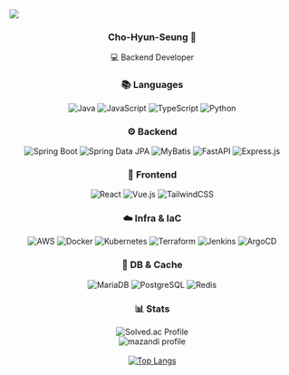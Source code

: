 <!-- Header -->
<img src="https://capsule-render.vercel.app/api?type=waving&color=auto&height=150&section=header&text=Cho-Hyun-Seung%27s%20GitHub&fontSize=42" />

<div align="center">

  <h3>Cho-Hyun-Seung 🚀</h3>
  <p>💻 Backend Developer </p>

  <!-- Languages -->
  <h3>📚 Languages</h3>
  
  <img alt="Java" src="https://img.shields.io/badge/Java-007396?style=flat&logo=java&logoColor=white"/>
  <img alt="JavaScript" src="https://img.shields.io/badge/JavaScript-F7DF1E?style=flat&logo=javascript&logoColor=black"/>
  <img alt="TypeScript" src="https://img.shields.io/badge/TypeScript-3178C6?style=flat&logo=typescript&logoColor=white"/>
  <img alt="Python" src="https://img.shields.io/badge/Python-3776AB?style=flat&logo=python&logoColor=white"/>
  </br>
  <!-- Backend -->
  <h3>⚙️ Backend</h3>
  <img alt="Spring Boot" src="https://img.shields.io/badge/Spring%20Boot-6DB33F?style=flat&logo=springboot&logoColor=white"/>
  <img alt="Spring Data JPA" src="https://img.shields.io/badge/Spring%20Data%20JPA-6DB33F?style=flat&logo=spring&logoColor=white"/>
  <img alt="MyBatis" src="https://img.shields.io/badge/MyBatis-000000?style=flat&logoColor=white"/>
  <img alt="FastAPI" src="https://img.shields.io/badge/FastAPI-009688?style=flat&logo=fastapi&logoColor=white"/>
  <img alt="Express.js" src="https://img.shields.io/badge/Express.js-000000?style=flat&logo=express&logoColor=white"/>
</br>
  <h3>🎨 Frontend</h3>
  <img alt="React" src="https://img.shields.io/badge/React-61DAFB?style=flat&logo=react&logoColor=black"/>
  <img alt="Vue.js" src="https://img.shields.io/badge/Vue.js-4FC08D?style=flat&logo=vue.js&logoColor=white"/>
  <img alt="TailwindCSS" src="https://img.shields.io/badge/Tailwind_CSS-38B2AC?style=flat&logo=tailwindcss&logoColor=white"/>

  </br>

  <!-- Infra & IaC -->
  <h3>☁️ Infra & IaC</h3>
  <img alt="AWS" src="https://img.shields.io/badge/AWS-FF9900?style=flat&logo=amazonaws&logoColor=white"/>
  <img alt="Docker" src="https://img.shields.io/badge/Docker-2496ED?style=flat&logo=docker&logoColor=white"/>
  <img alt="Kubernetes" src="https://img.shields.io/badge/Kubernetes-326CE5?style=flat&logo=kubernetes&logoColor=white"/>
  <img alt="Terraform" src="https://img.shields.io/badge/Terraform-7B42BC?style=flat&logo=terraform&logoColor=white"/>
  <img alt="Jenkins" src="https://img.shields.io/badge/Jenkins-D24939?style=flat&logo=jenkins&logoColor=white"/>
  <img alt="ArgoCD" src="https://img.shields.io/badge/ArgoCD-EF7B4D?style=flat&logo=argo&logoColor=white"/>

  </br>

  <!-- DB & Cache -->
  <h3>💾 DB &amp; Cache</h3>
  <img alt="MariaDB" src="https://img.shields.io/badge/MariaDB-003545?style=flat&logo=mariadb&logoColor=white"/>
  <img alt="PostgreSQL" src="https://img.shields.io/badge/PostgreSQL-4169E1?style=flat&logo=postgresql&logoColor=white"/>
  <img alt="Redis" src="https://img.shields.io/badge/Redis-DC382D?style=flat&logo=redis&logoColor=white"/>

  </br>

  <!-- Stats -->
  <h3>📊 Stats</h3>
  <img alt="Solved.ac Profile" src="http://mazassumnida.wtf/api/v2/generate_badge?boj=toki0327"/><br/>
  <img alt="mazandi profile" src="http://mazandi.herokuapp.com/api?handle=toki0327&theme=warm"/><br/><br/>

  <a href="https://github.com/anuraghazra/github-readme-stats">
    <img alt="Top Langs" src="https://github-readme-stats.vercel.app/api/top-langs/?username=redcontroller&langs_count=6&layout=compact&theme=tokyonight"/>
  </a>

</div>
